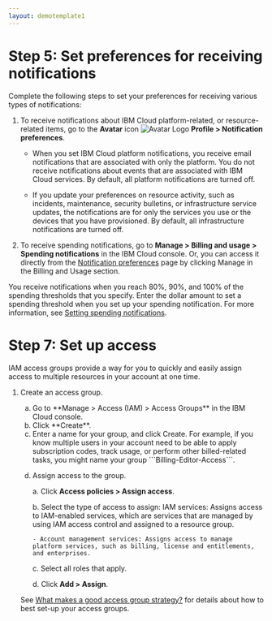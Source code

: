 ```yaml
---
layout: demotemplate1
---
```


# Step 5: Set preferences for receiving notifications

Complete the following steps to set your preferences for receiving various types of notifications:

1. To receive notifications about IBM Cloud platform-related, or resource-related items, go to the **Avatar** icon ![Avatar Logo](/DocasCodeExam/assets/images/icon.png "Avatar icon") **Profile > Notification preferences**.

   * When you set IBM Cloud platform notifications, you receive email notifications that are associated with only the platform. You do not receive notifications about events that are associated with IBM Cloud services. By default, all platform notifications are turned off.
 
   * If you update your preferences on resource activity, such as incidents, maintenance, security bulletins, or infrastructure service updates, the notifications are for only the services you use or the devices that you have provisioned. By default, all infrastructure notifications are turned off.
 
2. To receive spending notifications, go to **Manage > Billing and usage > Spending notifications** in the IBM Cloud console. Or, you can access it directly from the [Notification preferences](https://cloud.ibm.com/login?redirect=%2Fuser%2Fnotifications) page by clicking Manage in the Billing and Usage section.

You receive notifications when you reach 80%, 90%, and 100% of the spending thresholds that you specify. Enter the dollar amount to set a spending threshold when you set up your spending notification. For more information, see [Setting spending notifications](https://cloud.ibm.com/docs/billing-usage?topic=billing-usage-spending).

# Step 7: Set up access

IAM access groups provide a way for you to quickly and easily assign access to multiple resources in your account at one time.

1. Create an access group.

   <ol type ="a">

     <li>Go to **Manage > Access (IAM) > Access Groups** in the IBM Cloud console.</li>
   
     <li>Click **Create**.</li>
   
     <li> Enter a name for your group, and click Create. For example, if you know multiple users in your account need to be able to apply subscription codes, track usage, or perform other billed-related tasks, you might name your group ```Billing-Editor-Access```.</li>

2. Assign access to the group.

    a. Click **Access policies > Assign access**.
	
	b. Select the type of access to assign:
	IAM services: Assigns access to IAM-enabled services, which are services that are managed by using IAM access control and assigned to a resource group.
	   
	   - Account management services: Assigns access to manage platform services, such as billing, license and entitlements, and enterprises.
	   
	c. Select all roles that apply.

    d. Click **Add > Assign**.

See [What makes a good access group strategy?](https://cloud.ibm.com/docs/account?topic=account-account_setup#resource-group-strategy) for details about how to best set-up your access groups.

 	
   
   
 
   
